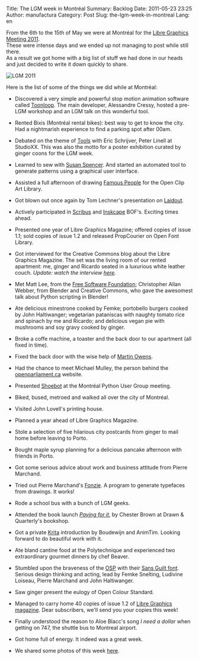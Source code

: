 Title: The LGM week in Montréal
Summary: Backlog
Date: 2011-05-23 23:25
Author: manufactura
Category: Post
Slug: the-lgm-week-in-montreal
Lang: en

From the 6th to the 15th of May we were at Montréal for the
[Libre Graphics Meeting
2011](http://www.libregraphicsmeeting.org/2011/).  
These were intense days and we ended up not managing to post while
still there.  
As a result we got home with a big list of stuff we had done in our
heads and just decided to write it down quickly to share.

![]({filename}/media/IMG_4109.png "LGM 2011")

Here is the list of some of the things we did while at Montréal:

-   Discovered a very simple and powerful stop motion animation software
    called [Toonloop](http://toonloop.com/). The main developer, Alessandre
    Cressy, hosted a pre-LGM workshop and an LGM talk on this wonderful
    tool.

-   Rented Bixis (Montréal rental bikes): best way to get to know the city.
    Had a nightmarish experience to find a parking spot after 00am.

-   Debated on the theme of [Tools](http://libregraphicsmag.com/tools/) with
    Eric Schrijver, Peter Linell at StudioXX. This was also the motto for a
    poster exhibition curated by ginger coons for the LGM week.

-   Learned to sew with [Susan Spencer](http://www.sew-brilliant.org/). And
    started an automated tool to generate patterns using a graphical user
    interface.

-   Assisted a full afternoon of drawing [Famous
    People](http://www.openclipart.org/packages-famous-people) for the Open
    Clip Art Library.

-   Got blown out once again by Tom Lechner's presentation on
    [Laidout](http://www.laidout.org/).

-   Actively participated in
    [Scribus](http://www.scribus.net/canvas/Scribus) and
    [Inskcape](http://inkscape.org/) BOF's. Exciting times ahead.

-   Presented one year of Libre Graphics Magazine; offered copies of issue
    1.1; sold copies of issue 1.2 and released PropCourier on Open Font
    Library.

-   Got interviewed for the Creative Commons blog about the Libre Graphics
    Magazine. The set was the living room of our rented apartment: me,
    ginger and Ricardo seated in a luxurious white leather couch.
    *Update: watch the interview [here](http://labs.creativecommons.org/2011/07/05/libre-graphics-magazine-interview-at-libre-graphics-meeting/).*

-   Met Matt Lee, from the [Free Software Foundation](http://www.fsf.org/);
    Christopher Allan Webber, from Blender and Creative Commons, who gave
    the awesomest talk about Python scripting in Blender!

-   Ate delicious minestrone cooked by Femke; portobello burgers cooked by
    John Haltiwanger; vegetarian pataniscas with naughty tomato rice and
    spinach by me and Ricardo; and delicious vegan pie with mushrooms and
    soy gravy cooked by ginger.

-   Broke a coffe machine, a toaster and the back door to our apartment (all
    fixed in time).

-   Fixed the back door with the wise help of [Martin
    Owens](http://doctormo.org/).

-   Had the chance to meet Michael Mulley, the person behind the
    [openparliament.ca](http://openparliament.ca/) website.

-   Presented [Shoebot](http://shoebot.net/) at the Montréal Python User
    Group meeting.

-   Biked, bused, metroed and walked all over the city of Montréal.

-   Visited John Lovell's printing house.

-   Planned a year ahead of Libre Graphics Magazine.

-   Stole a selection of five hilarious city postcards from ginger to mail
    home before leaving to Porto.

-   Bought maple syrup planning for a delicious pancake afternoon with
    friends in Porto.

-   Got some serious advice about work and business attitude from Pierre
    Marchand.

-   Tried out Pierre Marchand's [Fonzie](http://www.oep-h.com/fonzie/). A
    program to generate typefaces from drawings. It works!

-   Rode a school bus with a bunch of LGM geeks.

-   Attended the book launch [*Paying for
    it*](http://www.drawnandquarterly.com/shopCatalogLong.php?st=art&art=a3dff7dd51fc01),
    by Chester Brown at Drawn & Quarterly's bookshop.

-   Got a private [Krita](http://www.krita.org) introduction by Boudewijn
    and AnimTim. Looking forward to do beautiful work with it.

-   Ate bland cantine food at the Polytechnique and experienced two
    extraordinary gourmet dinners by chef Beaver.

-   Stumbled upon the braveness of the
    [OSP](http://ospublish.constantvzw.org/) with their [Sans Guilt
    font](http://ospublish.constantvzw.org/foundry/sans-guilt/). Serious
    design thinking and acting, lead by Femke Snelting, Ludivine Loiseau,
    Pierre Marchand and John Haltiwanger.

-   Saw ginger present the eulogy of Open Colour Standard.

-   Managed to carry home 40 copies of issue 1.2 of [Libre Graphics
    magazine](http://libregraphicsmag.com/). Dear subscribers, we'll send
    you your copies this week!

-   Finally understood the reason to Aloe Blacc's song *I need a dollar*
    when getting on 747, the shuttle bus to Montreal airport.

-   Got home full of energy. It indeed was a great week.

-   We shared some photos of this week
    [here](http://www.flickr.com/photos/manufacturaind/sets/72157626712646692/).

